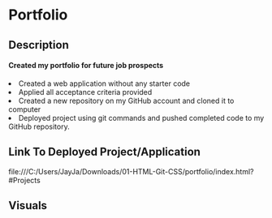 # Portfolio
## Description
<H4>Created my portfolio for future job prospects</H4>
<li>Created a web application without any starter code</li>
<li>Applied all acceptance criteria provided</li>
<li>Created a new repository on my GitHub account and cloned it to computer</li>
<li>Deployed project using git commands and pushed completed code to my GitHub repository.</li>

## Link To Deployed Project/Application
file:///C:/Users/JayJa/Downloads/01-HTML-Git-CSS/portfolio/index.html?#Projects
## Visuals
